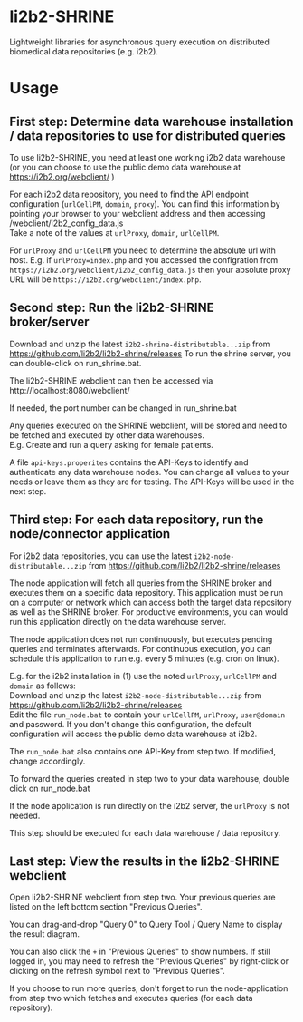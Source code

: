 li2b2-SHRINE
============
Lightweight libraries for asynchronous query execution on distributed biomedical data repositories (e.g. i2b2).


Usage
=====

First step: Determine data warehouse installation / data repositories to use for distributed queries
----------
To use li2b2-SHRINE, you need at least one working i2b2 data warehouse (or you can choose 
to use the public demo data warehouse at https://i2b2.org/webclient/ )

For each i2b2 data repository, you need to find the API endpoint configuration (`urlCellPM`, `domain`, `proxy`).
You can find this information by pointing your browser to your webclient address and then accessing /webclient/i2b2_config_data.js  
Take a note of the values at `urlProxy`, `domain`, `urlCellPM`.

For `urlProxy` and `urlCellPM` you need to determine the absolute url with host. E.g. if `urlProxy=index.php` and you accessed the configration from 
`https://i2b2.org/webclient/i2b2_config_data.js` then your absolute proxy URL will be `https://i2b2.org/webclient/index.php`.


Second step: Run the li2b2-SHRINE broker/server
------------
Download and unzip the latest `i2b2-shrine-distributable...zip` from https://github.com/li2b2/li2b2-shrine/releases
To run the shrine server, you can double-click on run_shrine.bat.

The li2b2-SHRINE webclient can then be accessed via http://localhost:8080/webclient/  

If needed, the port number can be changed in run_shrine.bat  

Any queries executed on the SHRINE webclient, will be stored and need to be fetched and executed by other data warehouses.  
E.g. Create and run a query asking for female patients.

A file `api-keys.properites` contains the API-Keys to identify and authenticate any data warehouse nodes. You can change all
values to your needs or leave them as they are for testing. The API-Keys will be used in the next step. 


Third step: For each data repository, run the node/connector application
-----------
For i2b2 data repositories, you can use the latest `i2b2-node-distributable...zip` from https://github.com/li2b2/li2b2-shrine/releases

The node application will fetch all queries from the SHRINE broker and executes them on a specific data repository.
This application must be run on a computer or network which can access both the target data repository as well as the SHRINE broker.
For productive environments, you can would run this application directly on the data warehouse server.

The node application does not run continuously, but executes pending queries and terminates afterwards. For continuous execution,
you can schedule this application to run e.g. every 5 minutes (e.g. cron on linux).

E.g. for the i2b2 installation in (1) use the noted `urlProxy`, `urlCellPM` and `domain` as follows:  
Download and unzip the latest `i2b2-node-distributable...zip` from https://github.com/li2b2/li2b2-shrine/releases  
Edit the file `run_node.bat` to contain your `urlCellPM`, `urlProxy`, `user@domain` and password. 
If you don't change this configuration, the default configuration will access the public demo data warehouse at i2b2.

The `run_node.bat` also contains one API-Key from step two. If modified, change accordingly.

To forward the queries created in step two to your data warehouse, double click on run_node.bat

If the node application is run directly on the i2b2 server, the `urlProxy` is not needed.

This step should be executed for each data warehouse / data repository.



Last step: View the results in the li2b2-SHRINE webclient
----------

Open li2b2-SHRINE webclient from step two. Your previous queries are listed on the left bottom section "Previous Queries".

You can drag-and-drop "Query 0" to Query Tool / Query Name to display the result diagram. 

You can also click the `+` in "Previous Queries" to show numbers. If still logged in, you may need 
to refresh the "Previous Queries" by right-click or clicking on the refresh symbol next to "Previous Queries".

If you choose to run more queries, don't forget to run the node-application from step two which fetches and executes queries (for each data repository).

